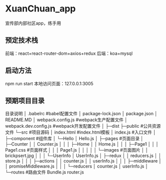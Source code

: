 # XuanChuan_app
宣传部内部社区app，练手用

## 预定技术栈
前端：react+react-router-dom+axios+redux
后端：koa+mysql

## 启动方法
npm run start
本地访问页面：127.0.0.1:3005

## 预期项目目录
目录说明
│ .babelrc #babel配置文件
│ package-lock.json
│ package.json
│ README.MD
│ webpack.config.js #webpack生产配置文件
│ webpack.dev.config.js #webpack开发配置文件
│
├─dist
├─public #公共资源文件
└─src #项目源码
│ index.html #index.html模板
│ index.js #入口文件
│
├─component #组件库
│ └─Hello
│ Hello.js
│
├─pages #页面目录
│ ├─Counter
│ │ Counter.js
│ │
│ ├─Home
│ │ Home.js
│ │
│ ├─Page1
│ │ │ Page1.css #页面样式
│ │ │ Page1.js
│ │ │
│ │ └─images #页面图片
│ │ brickpsert.jpg
│ │
│ └─UserInfo
│ UserInfo.js
│
├─redux
│ │ reducers.js
│ │ store.js
│ │
│ ├─actions
│ │ counter.js
│ │ userInfo.js
│ │
│ ├─middleware
│ │ promiseMiddleware.js
│ │
│ └─reducers
│ counter.js
│ userInfo.js
│
└─routes #路由文件
Bundle.js
router.js